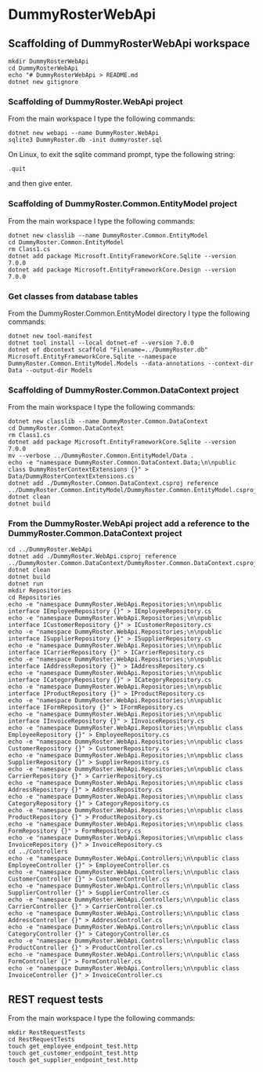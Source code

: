 # DummyRosterWebApi

## Scaffolding of DummyRosterWebApi workspace

```shell
mkdir DummyRosterWebApi
cd DummyRosterWebApi
echo "# DummyRosterWebApi > README.md
dotnet new gitignore
```

### Scaffolding of DummyRoster.WebApi project

From the main workspace I type the following commands:

```shell
dotnet new webapi --name DummyRoster.WebApi
sqlite3 DummyRoster.db -init dummyroster.sql
```

On Linux, to exit the sqlite command prompt, type the following string:
```text
.quit
```
and then give enter.

### Scaffolding of DummyRoster.Common.EntityModel project

From the main workspace I type the following commands:

```shell
dotnet new classlib --name DummyRoster.Common.EntityModel
cd DummyRoster.Common.EntityModel
rm Class1.cs
dotnet add package Microsoft.EntityFrameworkCore.Sqlite --version 7.0.0
dotnet add package Microsoft.EntityFrameworkCore.Design --version 7.0.0
```

### Get classes from database tables

From the DummyRoster.Common.EntityModel directory I type the following commands:

```shell
dotnet new tool-manifest
dotnet tool install --local dotnet-ef --version 7.0.0
dotnet ef dbcontext scaffold "Filename=../DummyRoster.db" Microsoft.EntityFrameworkCore.Sqlite --namespace DummyRoster.Common.EntityModel.Models --data-annotations --context-dir Data --output-dir Models
```

### Scaffolding of DummyRoster.Common.DataContext project

From the main workspace I type the following commands:

```shell
dotnet new classlib --name DummyRoster.Common.DataContext
cd DummyRoster.Common.DataContext
rm Class1.cs
dotnet add package Microsoft.EntityFrameworkCore.Sqlite --version 7.0.0
mv --verbose ../DummyRoster.Common.EntityModel/Data .
echo -e "namespace DummyRoster.Common.DataContext.Data;\n\npublic class DummyRosterContextExtensions {}" > Data/DummyRosterContextExtensions.cs
dotnet add ./DummyRoster.Common.DataContext.csproj reference ../DummyRoster.Common.EntityModel/DummyRoster.Common.EntityModel.csproj
dotnet clean
dotnet build
```

### From the DummyRoster.WebApi project add a reference to the DummyRoster.Common.DataContext project

```shell
cd ../DummyRoster.WebApi
dotnet add ./DummyRoster.WebApi.csproj reference ../DummyRoster.Common.DataContext/DummyRoster.Common.DataContext.csproj
dotnet clean
dotnet build
dotnet run
mkdir Repositories
cd Repositories
echo -e "namespace DummyRoster.WebApi.Repositories;\n\npublic interface IEmployeeRepository {}" > IEmployeeRepository.cs
echo -e "namespace DummyRoster.WebApi.Repositories;\n\npublic interface ICustomerRepository {}" > ICustomerRepository.cs
echo -e "namespace DummyRoster.WebApi.Repositories;\n\npublic interface ISupplierRepository {}" > ISupplierRepository.cs
echo -e "namespace DummyRoster.WebApi.Repositories;\n\npublic interface ICarrierRepository {}" > ICarrierRepository.cs
echo -e "namespace DummyRoster.WebApi.Repositories;\n\npublic interface IAddressRepository {}" > IAddressRepository.cs
echo -e "namespace DummyRoster.WebApi.Repositories;\n\npublic interface ICategoryRepository {}" > ICategoryRepository.cs
echo -e "namespace DummyRoster.WebApi.Repositories;\n\npublic interface IProductRepository {}" > IProductRepository.cs
echo -e "namespace DummyRoster.WebApi.Repositories;\n\npublic interface IFormRepository {}" > IFormRepository.cs
echo -e "namespace DummyRoster.WebApi.Repositories;\n\npublic interface IInvoiceRepository {}" > IInvoiceRepository.cs
echo -e "namespace DummyRoster.WebApi.Repositories;\n\npublic class EmployeeRepository {}" > EmployeeRepository.cs
echo -e "namespace DummyRoster.WebApi.Repositories;\n\npublic class CustomerRepository {}" > CustomerRepository.cs
echo -e "namespace DummyRoster.WebApi.Repositories;\n\npublic class SupplierRepository {}" > SupplierRepository.cs
echo -e "namespace DummyRoster.WebApi.Repositories;\n\npublic class CarrierRepository {}" > CarrierRepository.cs
echo -e "namespace DummyRoster.WebApi.Repositories;\n\npublic class AddressRepository {}" > AddressRepository.cs
echo -e "namespace DummyRoster.WebApi.Repositories;\n\npublic class CategoryRepository {}" > CategoryRepository.cs
echo -e "namespace DummyRoster.WebApi.Repositories;\n\npublic class ProductRepository {}" > ProductRepository.cs
echo -e "namespace DummyRoster.WebApi.Repositories;\n\npublic class FormRepository {}" > FormRepository.cs
echo -e "namespace DummyRoster.WebApi.Repositories;\n\npublic class InvoiceRepository {}" > InvoiceRepository.cs
cd ../Controllers
echo -e "namespace DummyRoster.WebApi.Controllers;\n\npublic class EmployeeController {}" > EmployeeController.cs
echo -e "namespace DummyRoster.WebApi.Controllers;\n\npublic class CustomerController {}" > CustomerController.cs
echo -e "namespace DummyRoster.WebApi.Controllers;\n\npublic class SupplierController {}" > SupplierController.cs
echo -e "namespace DummyRoster.WebApi.Controllers;\n\npublic class CarrierController {}" > CarrierController.cs
echo -e "namespace DummyRoster.WebApi.Controllers;\n\npublic class AddressController {}" > AddressController.cs
echo -e "namespace DummyRoster.WebApi.Controllers;\n\npublic class CategoryController {}" > CategoryController.cs
echo -e "namespace DummyRoster.WebApi.Controllers;\n\npublic class ProductController {}" > ProductController.cs
echo -e "namespace DummyRoster.WebApi.Controllers;\n\npublic class FormController {}" > FormController.cs
echo -e "namespace DummyRoster.WebApi.Controllers;\n\npublic class InvoiceController {}" > InvoiceController.cs
```

## REST request tests

From the main workspace I type the following commands:

```shell
mkdir RestRequestTests
cd RestRequestTests
touch get_employee_endpoint_test.http
touch get_customer_endpoint_test.http
touch get_supplier_endpoint_test.http
```
